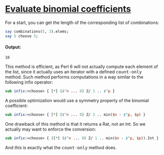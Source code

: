 [1]: http://rosettacode.org/wiki/Evaluate_binomial_coefficients

# [Evaluate binomial coefficients][1]

For a start, you can get the length of the corresponding list of combinations:

```perl
say combinations(5, 3).elems;
say 5 choose 3;
```

#### Output:
```
10
```


This method is efficient, as Perl 6 will not actually compute each element of the list, since it actually uses an iterator with a defined <tt>count-only</tt> method. Such method performs computations in a way similar to the following infix operator:

```perl
sub infix:<choose> { [*] ($^n ... 0) Z/ 1 .. $^p }
```


A possible optimization would use a symmetry property of the binomial coefficient:

```perl
sub infix:<choose> { [*] ($^n ... 0) Z/ 1 .. min($n - $^p, $p) }
```


One drawback of this method is that it returns a Rat, not an Int. So we actually may want to enforce the conversion:

```perl
sub infix:<choose> { ([*] ($^n ... 0) Z/ 1 .. min($n - $^p, $p)).Int }
```


And *this* is exactly what the <tt>count-only</tt> method does.
